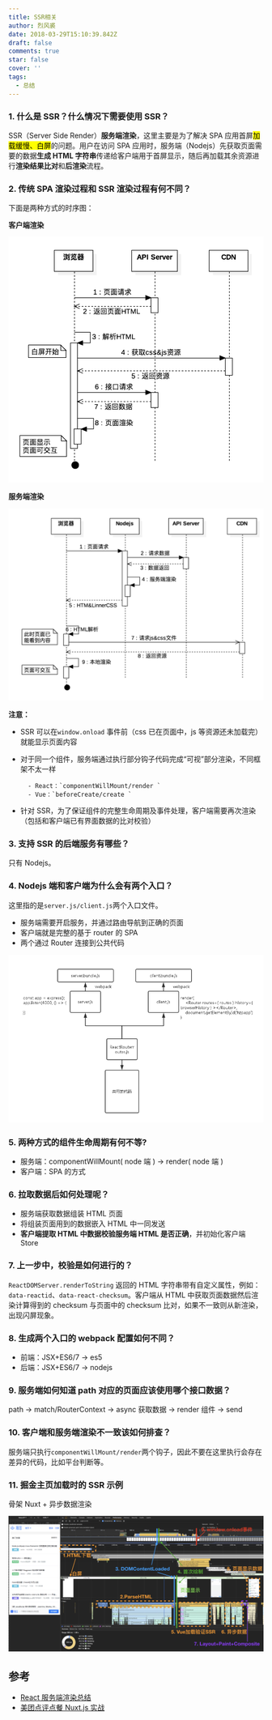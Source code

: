 ```yaml
---
title: SSR相关
author: 烈风裘
date: 2018-03-29T15:10:39.842Z
draft: false
comments: true
star: false
cover: ''
tags:
  - 总结
---
```


### 1. 什么是 SSR？什么情况下需要使用 SSR？

SSR（Server Side Render）**服务端渲染**，这里主要是为了解决 SPA 应用首屏<mark>加载缓慢、白屏</mark>的问题。用户在访问 SPA 应用时，服务端（Nodejs）先获取页面需要的数据**生成 HTML 字符串**传递给客户端用于首屏显示，随后再加载其余资源进行**渲染结果比对**和**后渲染**流程。

### 2. 传统 SPA 渲染过程和 SSR 渲染过程有何不同？

下面是两种方式的时序图：

**客户端渲染**

![](SPA.png)

**服务端渲染**

![](SSR.png)

**注意：**

* SSR 可以在`window.onload` 事件前（css 已在页面中，js 等资源还未加载完）就能显示页面内容
* 对于同一个组件，服务端通过执行部分钩子代码完成“可视”部分渲染，不同框架不太一样

      	- React：`componentWillMount/render `
      	- Vue：`beforeCreate/create `

* 针对 SSR，为了保证组件的完整生命周期及事件处理，客户端需要再次渲染（包括和客户端已有界面数据的比对校验）

### 3. 支持 SSR 的后端服务有哪些？

只有 Nodejs。

### 4. Nodejs 端和客户端为什么会有两个入口？

这里指的是`server.js/client.js`两个入口文件。

* 服务端需要开启服务，并通过路由导航到正确的页面
* 客户端就是完整的基于 router 的 SPA
* 两个通过 Router 连接到公共代码

![(two-entry](two-entry.png)

### 5. 两种方式的组件生命周期有何不等?

* 服务端：componentWillMount( node 端 ) -> render( node 端 )
* 客户端：SPA 的方式

### 6. 拉取数据后如何处理呢？

* 服务端获取数据组装 HTML 页面
* 将组装页面用到的数据嵌入 HTML 中一同发送
* **客户端提取 HTML 中数据校验服务端 HTML 是否正确**，并初始化客户端 Store

### 7. 上一步中，校验是如何进行的？

`ReactDOMServer.renderToString` 返回的 HTML 字符串带有自定义属性，例如：`data-reactid`、`data-react-checksum`。客户端从 HTML 中获取页面数据然后渲染计算得到的 checksum 与页面中的 checksum 比对，如果不一致则从新渲染，出现闪屏现象。

### 8. 生成两个入口的 webpack 配置如何不同？

* 前端：JSX+ES6/7 -> es5
* 后端：JSX+ES6/7 -> nodejs

### 9. 服务端如何知道 path 对应的页面应该使用哪个接口数据？

path -> match/RouterContext -> async 获取数据 -> render 组件 -> send

### 10. 客户端和服务端渲染不一致该如何排查？

服务端只执行`componentWillMount/render`两个钩子，因此不要在这里执行会存在差异的代码，比如平台判断等。

### 11. 掘金主页加载时的 SSR 示例

骨架 Nuxt + 异步数据渲染

![SSR-juejin](SSR-juejin.jpeg)

## 参考

* [React 服务端渲染总结](https://www.cnblogs.com/BestMePeng/p/react_ssr.html)
* [美团点评点餐 Nuxt.js 实战](https://juejin.im/post/598aabe96fb9a03c335a8dde)
